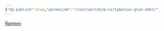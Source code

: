 ```yaml
---
{"dg-publish":true,"permalink":"/root/worlds/p-cs/tyberius-glan-odel/","tags":["Caermor","Balky"]}
---
```


[Ranjeev](Ranjeev.md)
